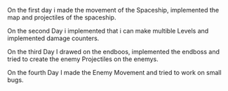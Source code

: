 On the first day i made the movement of the Spaceship, implemented the map and projectiles of the spaceship.

On the second Day i implemented that i can make multible Levels and implemented damage counters.

On the third Day I drawed on the endboos, implemented the endboss and tried to create the enemy Projectiles on the enemys.

On the fourth Day I made the Enemy Movement and tried to work on small bugs.

